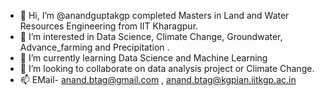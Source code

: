 - 👋 Hi, I’m @anandguptakgp completed Masters in Land and Water Resources Engineering from IIT Kharagpur.
- 👀 I’m interested in Data Science, Climate Change, Groundwater, Advance_farming and Precipitation  .
- 🌱 I’m currently learning Data Science and Machine Learning
- 💞️ I’m looking to collaborate on data analysis project or Climate Change.
- 📫 EMail- anand.btag@gmail.com , anand.btag@kgpian.iitkgp.ac.in

<!---
anandguptakgp/anandguptakgp is a ✨ special ✨ repository because its `README.md` (this file) appears on your GitHub profile.
You can click the Preview link to take a look at your changes.
--->
